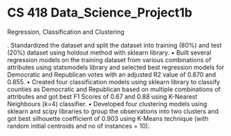 # CS 418 Data_Science_Project1b
Regression, Classification and Clustering

. Standardized the dataset and split the dataset into training (80%) and test (20%) dataset using holdout method with sklearn library.
• Built several regression models on the training dataset from various combinations of attributes using statsmodels library and selected best regression models for Democratic and Republican votes with an adjusted R2 value of 0.870 and 0.855.
• Created four classification models using sklearn library to classify counties as Democratic and Republican based on multiple combinations of attributes and got best F1 Scores of 0.67 and 0.88 using K-Nearest Neighbours (k=4) classifier.
• Developed four clustering models using sklearn and scipy libraries to group the observations into two clusters and got best silhouette coefficient of 0.903 using K-Means technique (with random initial centroids and no of instances = 10).

